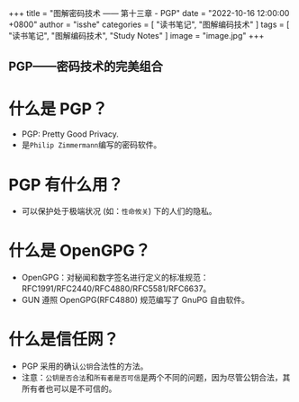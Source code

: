 +++
title = "图解密码技术 —— 第十三章 - PGP"
date = "2022-10-16 12:00:00 +0800"
author = "isshe"
categories = [ "读书笔记", "图解编码技术" ]
tags = [ "读书笔记", "图解编码技术", "Study Notes" ]
image = "image.jpg"
+++


PGP——密码技术的完美组合
---

# 什么是 PGP？
* PGP: Pretty Good Privacy.
* 是`Philip Zimmermann`编写的密码软件。

# PGP 有什么用？
* 可以保护处于极端状况 (如：`性命攸关`) 下的人们的隐私。


# 什么是 OpenGPG？
* OpenGPG：对秘闻和数字签名进行定义的标准规范：RFC1991/RFC2440/RFC4880/RFC5581/RFC6637。
* GUN 遵照 OpenGPG(RFC4880) 规范编写了 GnuPG 自由软件。


# 什么是信任网？
* PGP 采用的确认`公钥`合法性的方法。
* 注意：`公钥是否合法`和`所有者是否可信`是两个不同的问题，因为尽管公钥合法，其所有者也可以是不可信的。